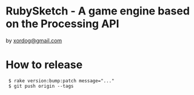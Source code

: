 # RubySketch - A game engine based on the Processing API

by xordog@gmail.com


# How to release

```
 $ rake version:bump:patch message="..."
 $ git push origin --tags
```
